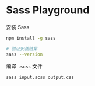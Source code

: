 # Sass Playground

安装 Sass

```bash
npm install -g sass

# 验证安装结果
sass --version
```

编译 `.scss` 文件

```bash
sass input.scss output.css
```
